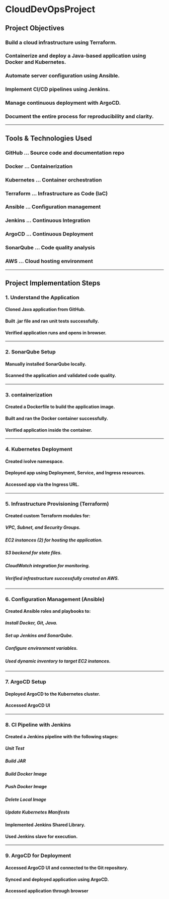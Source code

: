 # CloudDevOpsProject
##  Project Objectives
### Build a cloud infrastructure using Terraform.
### Containerize and deploy a Java-based application using Docker and Kubernetes.
### Automate server configuration using Ansible.
### Implement CI/CD pipelines using Jenkins.
### Manage continuous deployment with ArgoCD.
### Document the entire process for reproducibility and clarity.
---
## Tools & Technologies Used
### GitHub	 ...    Source code and documentation repo
### Docker	 ...   Containerization
### Kubernetes ...	Container orchestration
### Terraform	  ... Infrastructure as Code (IaC)
### Ansible ...	Configuration management
### Jenkins ...	Continuous Integration
### ArgoCD ... 	Continuous Deployment
### SonarQube ...	Code quality analysis
### AWS	... Cloud hosting environment
---
## Project Implementation Steps
### 1. Understand the Application
#### Cloned Java application from GitHub.
#### Built .jar file and ran unit tests successfully.
#### Verified application runs and opens in browser.
---
### 2. SonarQube Setup
#### Manually installed SonarQube locally.
#### Scanned the application and validated code quality.
--- 
### 3. containerization
#### Created a Dockerfile to build the application image.
#### Built and ran the Docker container successfully.
#### Verified application inside the container.
---
### 4. Kubernetes Deployment
#### Created ivolve namespace.
#### Deployed app using Deployment, Service, and Ingress resources.
#### Accessed app via the Ingress URL.
---
### 5. Infrastructure Provisioning (Terraform)
#### Created custom Terraform modules for:
##### VPC, Subnet, and Security Groups.
##### EC2 instances (2) for hosting the application.
##### S3 backend for state files.
##### CloudWatch integration for monitoring.
##### Verified infrastructure successfully created on AWS.
---
### 6. Configuration Management (Ansible)
#### Created Ansible roles and playbooks to:
##### Install Docker, Git, Java.
##### Set up Jenkins and SonarQube.
##### Configure environment variables.
##### Used dynamic inventory to target EC2 instances.
---
### 7. ArgoCD Setup
#### Deployed ArgoCD to the Kubernetes cluster.
#### Accessed ArgoCD UI
---
### 8. CI Pipeline with Jenkins
#### Created a Jenkins pipeline with the following stages:
##### Unit Test
##### Build JAR
##### Build Docker Image
##### Push Docker Image
##### Delete Local Image
##### Update Kubernetes Manifests
#### Implemented Jenkins Shared Library.
#### Used Jenkins slave for execution.
--- 
### 9. ArgoCD for Deployment
#### Accessed ArgoCD UI and connected to the Git repository.
#### Synced and deployed application using ArgoCD.
#### Accessed application through browser








